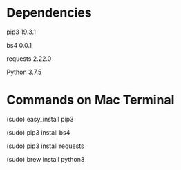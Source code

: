 # Dependencies

pip3 19.3.1

bs4 0.0.1

requests 2.22.0

Python 3.7.5

# Commands on Mac Terminal

(sudo) easy_install pip3

(sudo) pip3 install bs4

(sudo) pip3 install requests

(sudo) brew install python3
